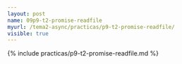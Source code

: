 ```yaml
---
layout: post
name: 09p9-t2-promise-readfile
myurl: /tema2-async/practicas/p9-t2-promise-readfile/
visible: true
---
```


{% include practicas/p9-t2-promise-readfile.md %}
